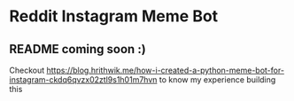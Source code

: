 # Reddit Instagram Meme Bot

## README coming soon :)

Checkout https://blog.hrithwik.me/how-i-created-a-python-meme-bot-for-instagram-ckdq6qvzx02ztl9s1h01m7hvn to know my experience building this 
